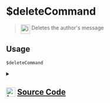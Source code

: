 # $deleteCommand
> <img align="top" src="https://upload.wikimedia.org/wikipedia/commons/thumb/e/e4/Infobox_info_icon.svg/160px-Infobox_info_icon.svg.png?20150409153300" alt="image" width="25" height="auto"> Deletes the author's message
## Usage
```
$deleteCommand
```
<details>
<summary>
    
## <img align="top" src="https://cdn4.iconfinder.com/data/icons/iconsimple-logotypes/512/github-512.png" alt="image" width="25" height="auto">  [Source Code](https://github.com/tryforge/ForgeScript-V2/blob/main/src/native/deleteCommand.ts)
    
</summary>
    
```ts
import { noop } from "lodash"
import { NativeFunction, Return } from "../structures"

export default new NativeFunction({
    name: "$deleteCommand",
    version: "1.2.0",
    description: "Deletes the author's message",
    unwrap: false,
    async execute(ctx) {
        await ctx.message?.delete().catch(noop)
        return this.success()
    },
})
```
    
</details>
